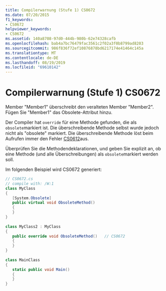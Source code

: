 ```yaml
---
title: Compilerwarnung (Stufe 1) CS0672
ms.date: 07/20/2015
f1_keywords:
- CS0672
helpviewer_keywords:
- CS0672
ms.assetid: 140a8708-97d0-444b-980b-62e74328cafb
ms.openlocfilehash: bab4a7bc76479fac3561c2f02a3f0b8799ad8203
ms.sourcegitcommit: 986f836f72ef10876878bd6217174e41464c145a
ms.translationtype: MT
ms.contentlocale: de-DE
ms.lasthandoff: 08/19/2019
ms.locfileid: "69610142"
---
```

# <a name="compiler-warning-level-1-cs0672"></a>Compilerwarnung (Stufe 1) CS0672
Member "Member1" überschreibt den veralteten Member "Member2". Fügen Sie "Member1" das Obsolete-Attribut hinzu.  
  
 Der Compiler hat `override` für eine Methode gefunden, die als `obsolete`markiert ist. Die überschreibende Methode selbst wurde jedoch nicht als "obsolete" markiert. Die überschreibende Methode löst beim Aufrufen immer den Fehler [CS0612](./cs0612.md)aus.  
  
 Überprüfen Sie die Methodendeklarationen, und geben Sie explizit an, ob eine Methode (und alle Überschreibungen) als `obsolete`markiert werden soll.  
  
 Im folgenden Beispiel wird CS0672 generiert:  
  
```csharp  
// CS0672.cs  
// compile with: /W:1  
class MyClass  
{  
   [System.Obsolete]  
   public virtual void ObsoleteMethod()  
   {  
   }  
}  
  
class MyClass2 : MyClass  
{  
   public override void ObsoleteMethod()   // CS0672  
   {  
   }  
}  
  
class MainClass  
{  
   static public void Main()  
   {  
   }  
}  
```
